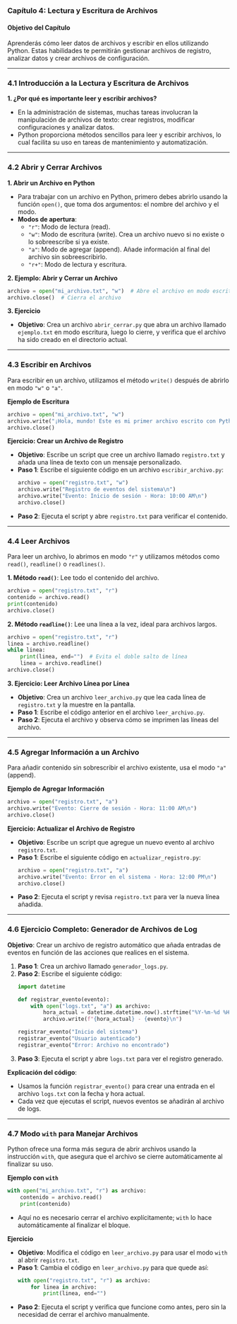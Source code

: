 ### Capítulo 4: Lectura y Escritura de Archivos

#### Objetivo del Capítulo
Aprenderás cómo leer datos de archivos y escribir en ellos utilizando Python. Estas habilidades te permitirán gestionar archivos de registro, analizar datos y crear archivos de configuración.

---

### 4.1 Introducción a la Lectura y Escritura de Archivos

**1. ¿Por qué es importante leer y escribir archivos?**
   - En la administración de sistemas, muchas tareas involucran la manipulación de archivos de texto: crear registros, modificar configuraciones y analizar datos.
   - Python proporciona métodos sencillos para leer y escribir archivos, lo cual facilita su uso en tareas de mantenimiento y automatización.

---

### 4.2 Abrir y Cerrar Archivos

**1. Abrir un Archivo en Python**
   - Para trabajar con un archivo en Python, primero debes abrirlo usando la función `open()`, que toma dos argumentos: el nombre del archivo y el modo.
   - **Modos de apertura**:
      - `"r"`: Modo de lectura (read).
      - `"w"`: Modo de escritura (write). Crea un archivo nuevo si no existe o lo sobreescribe si ya existe.
      - `"a"`: Modo de agregar (append). Añade información al final del archivo sin sobreescribirlo.
      - `"r+"`: Modo de lectura y escritura.

**2. Ejemplo: Abrir y Cerrar un Archivo**
   ```python
   archivo = open("mi_archivo.txt", "w")  # Abre el archivo en modo escritura
   archivo.close()  # Cierra el archivo
   ```

**3. Ejercicio**
   - **Objetivo**: Crea un archivo `abrir_cerrar.py` que abra un archivo llamado `ejemplo.txt` en modo escritura, luego lo cierre, y verifica que el archivo ha sido creado en el directorio actual.

---

### 4.3 Escribir en Archivos

Para escribir en un archivo, utilizamos el método `write()` después de abrirlo en modo `"w"` o `"a"`.

**Ejemplo de Escritura**
   ```python
   archivo = open("mi_archivo.txt", "w")
   archivo.write("¡Hola, mundo! Este es mi primer archivo escrito con Python.\n")
   archivo.close()
   ```
   
**Ejercicio: Crear un Archivo de Registro**
   - **Objetivo**: Escribe un script que cree un archivo llamado `registro.txt` y añada una línea de texto con un mensaje personalizado.
   - **Paso 1**: Escribe el siguiente código en un archivo `escribir_archivo.py`:
     ```python
     archivo = open("registro.txt", "w")
     archivo.write("Registro de eventos del sistema\n")
     archivo.write("Evento: Inicio de sesión - Hora: 10:00 AM\n")
     archivo.close()
     ```
   - **Paso 2**: Ejecuta el script y abre `registro.txt` para verificar el contenido.

---

### 4.4 Leer Archivos

Para leer un archivo, lo abrimos en modo `"r"` y utilizamos métodos como `read()`, `readline()` o `readlines()`.

**1. Método `read()`**: Lee todo el contenido del archivo.
   ```python
   archivo = open("registro.txt", "r")
   contenido = archivo.read()
   print(contenido)
   archivo.close()
   ```

**2. Método `readline()`**: Lee una línea a la vez, ideal para archivos largos.
   ```python
   archivo = open("registro.txt", "r")
   linea = archivo.readline()
   while linea:
       print(linea, end="")  # Evita el doble salto de línea
       linea = archivo.readline()
   archivo.close()
   ```

**3. Ejercicio: Leer Archivo Línea por Línea**
   - **Objetivo**: Crea un archivo `leer_archivo.py` que lea cada línea de `registro.txt` y la muestre en la pantalla.
   - **Paso 1**: Escribe el código anterior en el archivo `leer_archivo.py`.
   - **Paso 2**: Ejecuta el archivo y observa cómo se imprimen las líneas del archivo.

---

### 4.5 Agregar Información a un Archivo

Para añadir contenido sin sobrescribir el archivo existente, usa el modo `"a"` (append).

**Ejemplo de Agregar Información**
   ```python
   archivo = open("registro.txt", "a")
   archivo.write("Evento: Cierre de sesión - Hora: 11:00 AM\n")
   archivo.close()
   ```

**Ejercicio: Actualizar el Archivo de Registro**
   - **Objetivo**: Escribe un script que agregue un nuevo evento al archivo `registro.txt`.
   - **Paso 1**: Escribe el siguiente código en `actualizar_registro.py`:
     ```python
     archivo = open("registro.txt", "a")
     archivo.write("Evento: Error en el sistema - Hora: 12:00 PM\n")
     archivo.close()
     ```
   - **Paso 2**: Ejecuta el script y revisa `registro.txt` para ver la nueva línea añadida.

---

### 4.6 Ejercicio Completo: Generador de Archivos de Log

**Objetivo**: Crear un archivo de registro automático que añada entradas de eventos en función de las acciones que realices en el sistema.

1. **Paso 1**: Crea un archivo llamado `generador_logs.py`.
2. **Paso 2**: Escribe el siguiente código:
   ```python
   import datetime

   def registrar_evento(evento):
       with open("logs.txt", "a") as archivo:
           hora_actual = datetime.datetime.now().strftime("%Y-%m-%d %H:%M:%S")
           archivo.write(f"{hora_actual} - {evento}\n")

   registrar_evento("Inicio del sistema")
   registrar_evento("Usuario autenticado")
   registrar_evento("Error: Archivo no encontrado")
   ```
3. **Paso 3**: Ejecuta el script y abre `logs.txt` para ver el registro generado.

**Explicación del código**:
   - Usamos la función `registrar_evento()` para crear una entrada en el archivo `logs.txt` con la fecha y hora actual.
   - Cada vez que ejecutas el script, nuevos eventos se añadirán al archivo de logs.

---

### 4.7 Modo `with` para Manejar Archivos

Python ofrece una forma más segura de abrir archivos usando la instrucción `with`, que asegura que el archivo se cierre automáticamente al finalizar su uso.

**Ejemplo con `with`**
   ```python
   with open("mi_archivo.txt", "r") as archivo:
       contenido = archivo.read()
       print(contenido)
   ```
   - Aquí no es necesario cerrar el archivo explícitamente; `with` lo hace automáticamente al finalizar el bloque.

**Ejercicio**
   - **Objetivo**: Modifica el código en `leer_archivo.py` para usar el modo `with` al abrir `registro.txt`.
   - **Paso 1**: Cambia el código en `leer_archivo.py` para que quede así:
     ```python
     with open("registro.txt", "r") as archivo:
         for linea in archivo:
             print(linea, end="")
     ```
   - **Paso 2**: Ejecuta el script y verifica que funcione como antes, pero sin la necesidad de cerrar el archivo manualmente.
